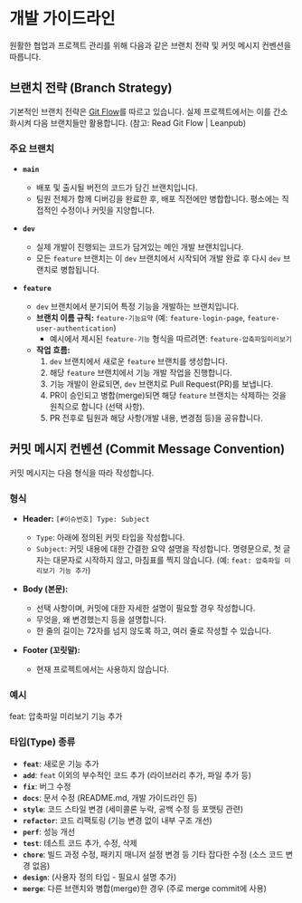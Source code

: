 # 개발 가이드라인

원활한 협업과 프로젝트 관리를 위해 다음과 같은 브랜치 전략 및 커밋 메시지 컨벤션을 따릅니다.

## 브랜치 전략 (Branch Strategy)

기본적인 브랜치 전략은 [Git Flow](https://nvie.com/posts/a-successful-git-branching-model/)를 따르고 있습니다.
실제 프로젝트에서는 이를 간소화시켜 다음 브랜치들만 활용합니다. (참고: Read Git Flow | Leanpub)

### 주요 브랜치

* **`main`**
    * 배포 및 출시될 버전의 코드가 담긴 브랜치입니다.
    * 팀원 전체가 함께 디버깅을 완료한 후, 배포 직전에만 병합합니다. 평소에는 직접적인 수정이나 커밋을 지양합니다.

* **`dev`**
    * 실제 개발이 진행되는 코드가 담겨있는 메인 개발 브랜치입니다.
    * 모든 `feature` 브랜치는 이 `dev` 브랜치에서 시작되어 개발 완료 후 다시 `dev` 브랜치로 병합됩니다.

* **`feature`**
    * `dev` 브랜치에서 분기되어 특정 기능을 개발하는 브랜치입니다.
    * **브랜치 이름 규칙:** `feature-기능요약` (예: `feature-login-page`, `feature-user-authentication`)
        * 예시에서 제시된 `feature-기능` 형식을 따르려면: `feature-압축파일미리보기`
    * **작업 흐름:**
        1.  `dev` 브랜치에서 새로운 `feature` 브랜치를 생성합니다.
        2.  해당 `feature` 브랜치에서 기능 개발 작업을 진행합니다.
        3.  기능 개발이 완료되면, `dev` 브랜치로 Pull Request(PR)를 보냅니다.
        4.  PR이 승인되고 병합(merge)되면 해당 `feature` 브랜치는 삭제하는 것을 원칙으로 합니다 (선택 사항).
        5.  PR 전후로 팀원과 해당 사항(개발 내용, 변경점 등)을 공유합니다.

## 커밋 메시지 컨벤션 (Commit Message Convention)

커밋 메시지는 다음 형식을 따라 작성합니다.

### 형식


* **Header:** `[#이슈번호] Type: Subject`
    * `Type`: 아래에 정의된 커밋 타입을 작성합니다.
    * `Subject`: 커밋 내용에 대한 간결한 요약 설명을 작성합니다. 명령문으로, 첫 글자는 대문자로 시작하지 않고, 마침표를 찍지 않습니다. (예: `feat: 압축파일 미리보기 기능 추가`)

* **Body (본문):**
    * 선택 사항이며, 커밋에 대한 자세한 설명이 필요할 경우 작성합니다.
    * 무엇을, 왜 변경했는지 등을 설명합니다.
    * 한 줄의 길이는 72자를 넘지 않도록 하고, 여러 줄로 작성할 수 있습니다.

* **Footer (꼬릿말):**
    * 현재 프로젝트에서는 사용하지 않습니다.

### 예시

feat: 압축파일 미리보기 기능 추가



### 타입(Type) 종류

* **`feat`**: 새로운 기능 추가
* **`add`**: `feat` 이외의 부수적인 코드 추가 (라이브러리 추가, 파일 추가 등)
* **`fix`**: 버그 수정
* **`docs`**: 문서 수정 (README.md, 개발 가이드라인 등)
* **`style`**: 코드 스타일 변경 (세미콜론 누락, 공백 수정 등 포맷팅 관련)
* **`refactor`**: 코드 리팩토링 (기능 변경 없이 내부 구조 개선)
* **`perf`**: 성능 개선
* **`test`**: 테스트 코드 추가, 수정, 삭제
* **`chore`**: 빌드 과정 수정, 패키지 매니저 설정 변경 등 기타 잡다한 수정 (소스 코드 변경 없음)
* **`design`**: (사용자 정의 타입 - 필요시 설명 추가)
* **`merge`**: 다른 브랜치와 병합(merge)한 경우 (주로 merge commit에 사용)